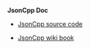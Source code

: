 **JsonCpp Doc**

* [JsonCpp source code](https://github.com/open-source-parsers/jsoncpp)

* [JsonCpp wiki book](https://en.wikibooks.org/wiki/JsonCpp)



